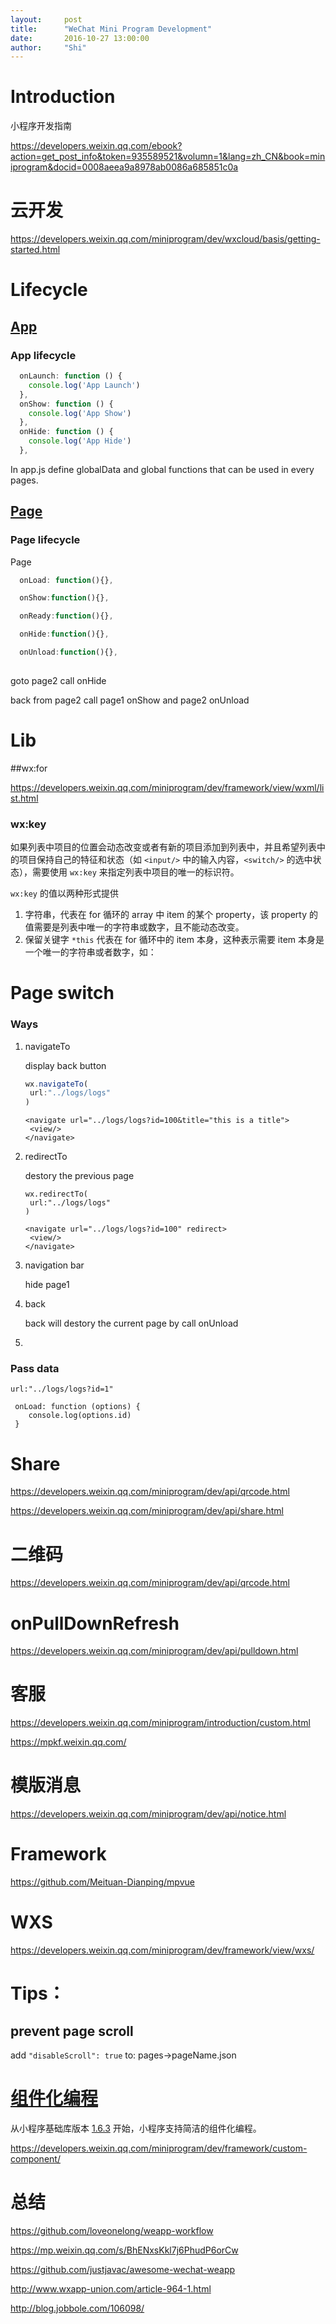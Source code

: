 ```yaml
---
layout:     post
title:      "WeChat Mini Program Development"
date:       2016-10-27 13:00:00
author:     "Shi"
---
```




# Introduction

小程序开发指南

https://developers.weixin.qq.com/ebook?action=get_post_info&token=935589521&volumn=1&lang=zh_CN&book=miniprogram&docid=0008aeea9a8978ab0086a685851c0a



# 云开发

https://developers.weixin.qq.com/miniprogram/dev/wxcloud/basis/getting-started.html



# Lifecycle

## [App](https://developers.weixin.qq.com/miniprogram/dev/framework/app-service/app.html)

### App lifecycle

```javascript
  onLaunch: function () {
    console.log('App Launch')
  },
  onShow: function () {
    console.log('App Show')
  },
  onHide: function () {
    console.log('App Hide')
  },

```

In app.js define globalData and global functions that can be used in every pages.

## [Page](https://developers.weixin.qq.com/miniprogram/dev/framework/app-service/page.html)

### Page lifecycle

Page

```javascript
  onLoad: function(){},

  onShow:function(){},

  onReady:function(){},

  onHide:function(){},

  onUnload:function(){},
  
```

goto page2 call onHide

back from page2 call page1 onShow and page2 onUnload



# Lib

##wx:for

https://developers.weixin.qq.com/miniprogram/dev/framework/view/wxml/list.html

### wx:key

如果列表中项目的位置会动态改变或者有新的项目添加到列表中，并且希望列表中的项目保持自己的特征和状态（如 `<input/>` 中的输入内容，`<switch/>` 的选中状态），需要使用 `wx:key` 来指定列表中项目的唯一的标识符。

`wx:key` 的值以两种形式提供

1. 字符串，代表在 for 循环的 array 中 item 的某个 property，该 property 的值需要是列表中唯一的字符串或数字，且不能动态改变。
2. 保留关键字 `*this` 代表在 for 循环中的 item 本身，这种表示需要 item 本身是一个唯一的字符串或者数字，如：

 

# Page switch

### Ways

1. navigateTo

   display back button

   ```javascript
   wx.navigateTo(
   	url:"../logs/logs"
   )
   ```

   ```
   <navigate url="../logs/logs?id=100&title="this is a title">
   	<view/>
   </navigate>
   ```

   

2. redirectTo

   destory the previous page

   ```
   wx.redirectTo(
   	url:"../logs/logs"
   )
   ```

   ```
   <navigate url="../logs/logs?id=100" redirect>
   	<view/>
   </navigate>
   ```

   

3. navigation bar 

   hide page1

4. back 

   back will destory the current page by call onUnload

5. 

   

### Pass data 

```
url:"../logs/logs?id=1"
  
 onLoad: function (options) {
    console.log(options.id)
 }
```


# Share

https://developers.weixin.qq.com/miniprogram/dev/api/qrcode.html

https://developers.weixin.qq.com/miniprogram/dev/api/share.html

# 二维码

https://developers.weixin.qq.com/miniprogram/dev/api/qrcode.html



# onPullDownRefresh

https://developers.weixin.qq.com/miniprogram/dev/api/pulldown.html

# 客服

https://developers.weixin.qq.com/miniprogram/introduction/custom.html

https://mpkf.weixin.qq.com/

# 模版消息

https://developers.weixin.qq.com/miniprogram/dev/api/notice.html



# Framework



https://github.com/Meituan-Dianping/mpvue



# WXS

https://developers.weixin.qq.com/miniprogram/dev/framework/view/wxs/



# Tips：

## prevent page scroll

add `"disableScroll": true` to: pages->pageName.json



# [组件化编程](https://link.juejin.im/?target=https%3A%2F%2Fdevelopers.weixin.qq.com%2Fminiprogram%2Fdev%2Fframework%2Fcustom-component%2F)

从小程序基础库版本 [1.6.3](https://developers.weixin.qq.com/miniprogram/dev/framework/compatibility.html) 开始，小程序支持简洁的组件化编程。

https://developers.weixin.qq.com/miniprogram/dev/framework/custom-component/





# 总结

https://github.com/loveonelong/weapp-workflow



https://mp.weixin.qq.com/s/BhENxsKkl7j6PhudP6orCw



https://github.com/justjavac/awesome-wechat-weapp



http://www.wxapp-union.com/article-964-1.html

http://blog.jobbole.com/106098/
